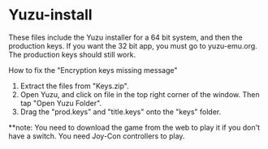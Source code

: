 # Yuzu-install
These files include the Yuzu installer for a 64 bit system, and then the production keys. If you want the 32 bit app, you must go to yuzu-emu.org. The production keys should still work.

How to fix the "Encryption keys missing message"
1.  Extract the files from "Keys.zip".
2.  Open Yuzu, and click on file in the top right corner of the window. Then tap "Open Yuzu Folder".
3.  Drag the "prod.keys" and "title.keys" onto the "keys" folder.

**note: You need to download the game from the web to play it if you don't have a switch. You need Joy-Con controllers to play.
